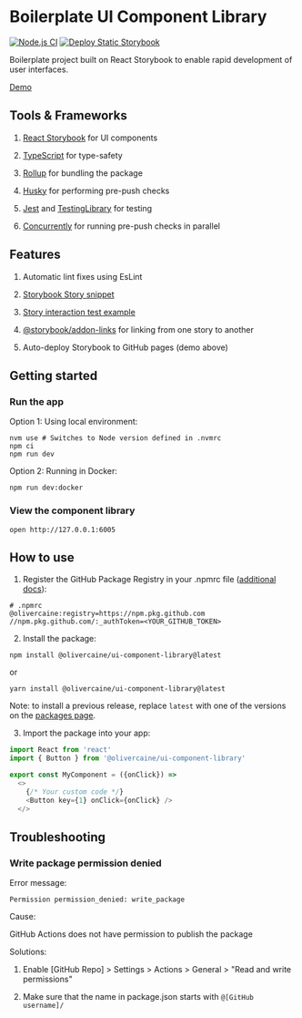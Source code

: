 # Boilerplate UI Component Library

[![Node.js CI](https://github.com/olivercaine/ui-component-library/actions/workflows/node.js.yml/badge.svg)](https://github.com/olivercaine/ui-component-library/actions/workflows/node.js.yml) [![Deploy Static Storybook](https://github.com/olivercaine/ui-component-library/actions/workflows/storybook.yml/badge.svg)](https://github.com/olivercaine/ui-component-library/actions/workflows/storybook.yml)

Boilerplate project built on React Storybook to enable rapid development of user interfaces.

[Demo](https://olivercaine.github.io/ui-component-library)

## Tools & Frameworks

1. [React Storybook](https://storybook.js.org/) for UI components

2. [TypeScript](https://www.typescriptlang.org/) for type-safety

3. [Rollup](https://rollupjs.org/) for bundling the package

4. [Husky](https://typicode.github.io/husky) for performing pre-push checks

5. [Jest](https://www.npmjs.com/package/jest) and [TestingLibrary](https://testing-library.com/) for testing

6. [Concurrently](https://www.npmjs.com/package/concurrently) for running pre-push checks in parallel

## Features

1. Automatic lint fixes using EsLint

2. [Storybook Story snippet](.vscode/snippets.code-snippets)

3. [Story interaction test example](src/ui/basics/Button/Button.stories.tsx)

4. [@storybook/addon-links](https://www.npmjs.com/package/@storybook/addon-links) for linking from one story to another

5. Auto-deploy Storybook to GitHub pages (demo above)

## Getting started

### Run the app

Option 1: Using local environment:

```shell
nvm use # Switches to Node version defined in .nvmrc
npm ci
npm run dev
```

Option 2: Running in Docker:

```shell
npm run dev:docker
```

### View the component library

```shell
open http://127.0.0.1:6005
```

## How to use

1. Register the GitHub Package Registry in your .npmrc file ([additional docs](https://docs.github.com/en/packages/working-with-a-github-packages-registry/working-with-the-npm-registry)):

```
# .npmrc
@olivercaine:registry=https://npm.pkg.github.com
//npm.pkg.github.com/:_authToken=<YOUR_GITHUB_TOKEN>
```

2. Install the package:

```shell
npm install @olivercaine/ui-component-library@latest
```
or
```shell
yarn install @olivercaine/ui-component-library@latest
```

Note: to install a previous release, replace `latest` with one of the versions on the [packages page](https://github.com/olivercaine/ui-component-library/pkgs/npm/ui-component-library).

3. Import the package into your app:

```typescript
import React from 'react'
import { Button } from '@olivercaine/ui-component-library'

export const MyComponent = ({onClick}) =>
  <>
    {/* Your custom code */}
    <Button key={1} onClick={onClick} />
  </>
```

## Troubleshooting

### Write package permission denied

Error message: 
```
Permission permission_denied: write_package
```

Cause: 

GitHub Actions does not have permission to publish the package

Solutions: 

1. Enable [GitHub Repo] > Settings > Actions > General > "Read and write permissions"

2. Make sure that the name in package.json starts with `@[GitHub username]/`